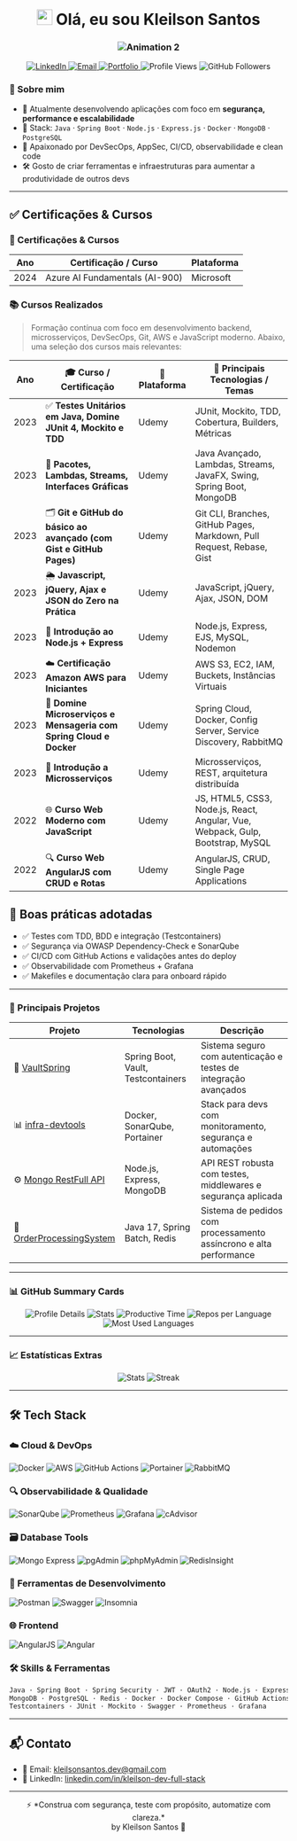 <h1 align="center">
  <img src="https://media.giphy.com/media/hvRJCLFzcasrR4ia7z/giphy.gif" width="28"> Olá, eu sou Kleilson Santos
</h1>

<h3 align="center">
  <img src="https://readme-typing-svg.demolab.com?font=Fira+Code&weight=600&size=22&pause=1500&color=22D3EE&center=true&vCenter=true&width=500&lines=Engenheiro+de+Software;Arquiteto+de+APIs+Seguras" alt="Animation 2" />
</h3>

<p align="center">
  <!-- Contato Principal -->
  <a href="https://www.linkedin.com/in/kleilson-dev-full-stack/" target="_blank">
    <img src="https://img.shields.io/badge/-CONNECT-0A66C2?style=for-the-badge&logo=linkedin&logoColor=white&labelColor=0A66C2" alt="LinkedIn"/>
  </a>
  <a href="mailto:kleilsonsantos.dev@gmail.com">
    <img src="https://img.shields.io/badge/-EMAIL-EA4335?style=for-the-badge&logo=gmail&logoColor=white&labelColor=EA4335" alt="Email"/>
  </a>
  <a href="https://github.com/KleilsonSantos?tab=repositories">
    <img src="https://img.shields.io/badge/-PORTFÓLIO-181717?style=for-the-badge&logo=github&logoColor=white&labelColor=181717" alt="Portfolio"/>
  </a>
  
  <!-- Estatísticas -->
  <img src="https://komarev.com/ghpvc/?username=KleilsonSantos&label=PROFILE+VIEWS&style=for-the-badge&color=22D3EE&labelColor=22D3EE" alt="Profile Views"/>
  <img src="https://img.shields.io/github/followers/KleilsonSantos?style=for-the-badge&label=FOLLOWERS&color=181717&labelColor=181717&logo=github" alt="GitHub Followers"/>
</p>

### 🚀 Sobre mim

- 🔭 Atualmente desenvolvendo aplicações com foco em **segurança, performance e escalabilidade**
- 🧠 Stack: `Java` · `Spring Boot` · `Node.js` · `Express.js` · `Docker` · `MongoDB` · `PostgreSQL`
- 🔐 Apaixonado por DevSecOps, AppSec, CI/CD, observabilidade e clean code
- 🛠️ Gosto de criar ferramentas e infraestruturas para aumentar a produtividade de outros devs

---

## ✅ **Certificações & Cursos**


### 🏅 Certificações & Cursos

| Ano | Certificação / Curso | Plataforma |
|-----|-----------------------|------------|
| 2024 | Azure AI Fundamentals (AI-900) | Microsoft |

### 📚 Cursos Realizados

> Formação contínua com foco em desenvolvimento backend, microsserviços, DevSecOps, Git, AWS e JavaScript moderno. Abaixo, uma seleção dos cursos mais relevantes:

| Ano  | 🎓 Curso / Certificação                                                                                   | 🏫 Plataforma | 🔧 Principais Tecnologias / Temas                                                                 |
|------|------------------------------------------------------------------------------------------------------------|---------------|--------------------------------------------------------------------------------------------------|
| 2023 | ✅ **Testes Unitários em Java, Domine JUnit 4, Mockito e TDD**                                             | Udemy         | JUnit, Mockito, TDD, Cobertura, Builders, Métricas                                              |
| 2023 | 🔀 **Pacotes, Lambdas, Streams, Interfaces Gráficas**                                                      | Udemy         | Java Avançado, Lambdas, Streams, JavaFX, Swing, Spring Boot, MongoDB                            |
| 2023 | 🗂 **Git e GitHub do básico ao avançado (com Gist e GitHub Pages)**                                        | Udemy         | Git CLI, Branches, GitHub Pages, Markdown, Pull Request, Rebase, Gist                           |
| 2023 | 🌦 **Javascript, jQuery, Ajax e JSON do Zero na Prática**                                                 | Udemy         | JavaScript, jQuery, Ajax, JSON, DOM                                                             |
| 2023 | 🚀 **Introdução ao Node.js + Express**                                                                     | Udemy         | Node.js, Express, EJS, MySQL, Nodemon                                                           |
| 2023 | ☁️ **Certificação Amazon AWS para Iniciantes**                                                             | Udemy         | AWS S3, EC2, IAM, Buckets, Instâncias Virtuais                                                  |
| 2023 | 🔧 **Domine Microserviços e Mensageria com Spring Cloud e Docker**                                         | Udemy         | Spring Cloud, Docker, Config Server, Service Discovery, RabbitMQ                                |
| 2023 | 🧩 **Introdução a Microsserviços**                                                                         | Udemy         | Microsserviços, REST, arquitetura distribuída                                                   |
| 2022 | 🌐 **Curso Web Moderno com JavaScript**                                                                    | Udemy         | JS, HTML5, CSS3, Node.js, React, Angular, Vue, Webpack, Gulp, Bootstrap, MySQL                 |
| 2022 | 🔍 **Curso Web AngularJS com CRUD e Rotas**                                                                | Udemy         | AngularJS, CRUD, Single Page Applications                                                       |

## 🧪 Boas práticas adotadas

- ✅ Testes com TDD, BDD e integração (Testcontainers)
- ✅ Segurança via OWASP Dependency-Check e SonarQube
- ✅ CI/CD com GitHub Actions e validações antes do deploy
- ✅ Observabilidade com Prometheus + Grafana
- ✅ Makefiles e documentação clara para onboard rápido

---

### 🧰 Principais Projetos

| Projeto | Tecnologias | Descrição |
|--------|-------------|-----------|
| 🔐 [VaultSpring](https://github.com/KleilsonSantos/VaultSpring) | Spring Boot, Vault, Testcontainers | Sistema seguro com autenticação e testes de integração avançados |
| 📊 [infra-devtools](https://github.com/KleilsonSantos/infra-devtools) | Docker, SonarQube, Portainer | Stack para devs com monitoramento, segurança e automações |
| ⚙️ [Mongo RestFull API](https://github.com/KleilsonSantos/Mongo-RestFull-API) | Node.js, Express, MongoDB | API REST robusta com testes, middlewares e segurança aplicada |
| 🛒 [OrderProcessingSystem](https://github.com/KleilsonSantos/OrderProcessingSystem) | Java 17, Spring Batch, Redis | Sistema de pedidos com processamento assíncrono e alta performance |

---

### 📊 GitHub Summary Cards

<p align="center">
  <img src="https://github-profile-summary-cards.vercel.app/api/cards/profile-details?username=KleilsonSantos&theme=github_dark" alt="Profile Details" />
  <img src="https://github-profile-summary-cards.vercel.app/api/cards/stats?username=KleilsonSantos&theme=github_dark" alt="Stats" />
  <img src="https://github-profile-summary-cards.vercel.app/api/cards/productive-time?username=KleilsonSantos&theme=github_dark&utcOffset=-3" alt="Productive Time" />
  <img src="https://github-profile-summary-cards.vercel.app/api/cards/repos-per-language?username=KleilsonSantos&theme=github_dark" alt="Repos per Language" />
  <img src="https://github-profile-summary-cards.vercel.app/api/cards/most-commit-language?username=KleilsonSantos&theme=github_dark" alt="Most Used Languages" />
</p>

---

### 📈 Estatísticas Extras

<p align="center">
  <img src="https://github-readme-stats.vercel.app/api?username=KleilsonSantos&show_icons=true&theme=github_dark&count_private=true" alt="Stats" />
  <img src="https://github-readme-streak-stats.herokuapp.com/?user=KleilsonSantos&theme=github_dark" alt="Streak" />
</p>

---

## 🛠️ Tech Stack

### ☁️ Cloud & DevOps
<p>
  <img src="https://img.shields.io/badge/Docker-2496ED?style=for-the-badge&logo=docker&logoColor=white" alt="Docker">
  <img src="https://img.shields.io/badge/Amazon_AWS-232F3E?style=for-the-badge&logo=amazonaws&logoColor=white" alt="AWS">
  <img src="https://img.shields.io/badge/GitHub_Actions-2088FF?style=for-the-badge&logo=githubactions&logoColor=white" alt="GitHub Actions">
  <img src="https://img.shields.io/badge/Portainer-13BEF9?style=for-the-badge&logo=portainer&logoColor=white" alt="Portainer">
  <img src="https://img.shields.io/badge/RabbitMQ-FF6600?style=for-the-badge&logo=rabbitmq&logoColor=white" alt="RabbitMQ">
</p>

### 🔍 Observabilidade & Qualidade
<p>
  <img src="https://img.shields.io/badge/SonarQube-4E9BCD?style=for-the-badge&logo=sonarqube&logoColor=white" alt="SonarQube">
  <img src="https://img.shields.io/badge/Prometheus-E6522C?style=for-the-badge&logo=prometheus&logoColor=white" alt="Prometheus">
  <img src="https://img.shields.io/badge/Grafana-F46800?style=for-the-badge&logo=grafana&logoColor=white" alt="Grafana">
  <img src="https://img.shields.io/badge/cAdvisor-4285F4?style=for-the-badge&logo=google-cloud&logoColor=white" alt="cAdvisor">
</p>

### 🗃️ Database Tools
<p>
  <img src="https://img.shields.io/badge/Mongo_Express-47A248?style=for-the-badge&logo=mongodb&logoColor=white" alt="Mongo Express">
  <img src="https://img.shields.io/badge/pgAdmin-336791?style=for-the-badge&logo=postgresql&logoColor=white" alt="pgAdmin">
  <img src="https://img.shields.io/badge/phpMyAdmin-47A248?style=for-the-badge&logo=mysql&logoColor=white" alt="phpMyAdmin">
  <img src="https://img.shields.io/badge/RedisInsight-DC382D?style=for-the-badge&logo=redis&logoColor=white" alt="RedisInsight">
</p>

### 🔧 Ferramentas de Desenvolvimento
<p>
  <img src="https://img.shields.io/badge/Postman-FF6C37?style=for-the-badge&logo=postman&logoColor=white" alt="Postman">
  <img src="https://img.shields.io/badge/Swagger-85EA2D?style=for-the-badge&logo=swagger&logoColor=black" alt="Swagger">
  <img src="https://img.shields.io/badge/Insomnia-5849BE?style=for-the-badge&logo=insomnia&logoColor=white" alt="Insomnia">
</p>

### 🌐 Frontend
<p>
  <img src="https://img.shields.io/badge/AngularJS-E23237?style=for-the-badge&logo=angularjs&logoColor=white" alt="AngularJS">
  <img src="https://img.shields.io/badge/Angular-DD0031?style=for-the-badge&logo=angular&logoColor=white" alt="Angular">
</p>

### 🛠️ Skills & Ferramentas

```txt
Java · Spring Boot · Spring Security · JWT · OAuth2 · Node.js · Express
MongoDB · PostgreSQL · Redis · Docker · Docker Compose · GitHub Actions
Testcontainers · JUnit · Mockito · Swagger · Prometheus · Grafana
```
---

## 📬 Contato

- 📧 Email: kleilsonsantos.dev@gmail.com  
- 🔗 LinkedIn: [linkedin.com/in/kleilson-dev-full-stack](https://linkedin.com/in/kleilson-dev-full-stack)

---

<p align="center">⚡ *Construa com segurança, teste com propósito, automatize com clareza.*<br>by Kleilson Santos 🚀</p>
